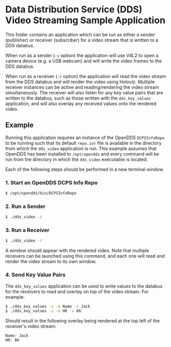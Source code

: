 # Data Distribution Service (DDS) Video Streaming Sample Application

This folder contains an application which can be run as either a sender
(publisher) or receiver (subscriber) for a video stream that is written to a
DDS databus.

When run as a sender (`-s` option) the application will use V4L2 to open a
camera device (e.g. a USB webcam) and will write the video frames to the
DDS databus.

When run as a receiver (`-r` option) the application will read the video stream
from the DDS databus and will render the video using Holoviz. Multiple receiver
instances can be active and reading/rendering the video stream simultaneously.
The receiver will also listen for any key value pairs that are written to the
databus, such as those written with the `dds_key_values` application, and will
also overlay any received values onto the rendered video.

## Example

Running this application requires an instance of the OpenDDS `DCPSInfoRepo` to
be running such that its default `repo.ior` file is available in the directory
from which the `dds_video` application is run. This example assumes that OpenDDS
has been installed to `/opt/opendds` and every command will be run from the
directory in which the `dds_video` executable is located.

Each of the following steps should be performed in a new terminal window.

### 1. Start an OpenDDS DCPS Info Repo

```sh
$ /opt/opendds/bin/DCPSInfoRepo
```

### 2. Run a Sender

```sh
$ ./dds_video -s
```

### 3. Run a Receiver

```sh
$ ./dds_video -r
```

A window should appear with the rendered video. Note that multiple receivers can
be launched using this command, and each one will read and render the video
stream to its own window.

### 4. Send Key Value Pairs

The `dds_key_values` application can be used to write values to the databus for
the receivers to read and overlay on top of the video stream. For example:

```sh
$ ./dds_key_values -s -k Name -v Jack
$ ./dds_key_values -s -k HR -v 86
```

Should result in the following overlay being rendered at the top left of the
receiver's video stream:

```
Name: Jack
HR: 86
```
